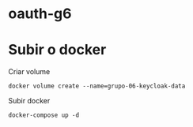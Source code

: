 # oauth-g6

# Subir o docker

Criar volume

```
docker volume create --name=grupo-06-keycloak-data
```

Subir docker 
```
docker-compose up -d 
```

